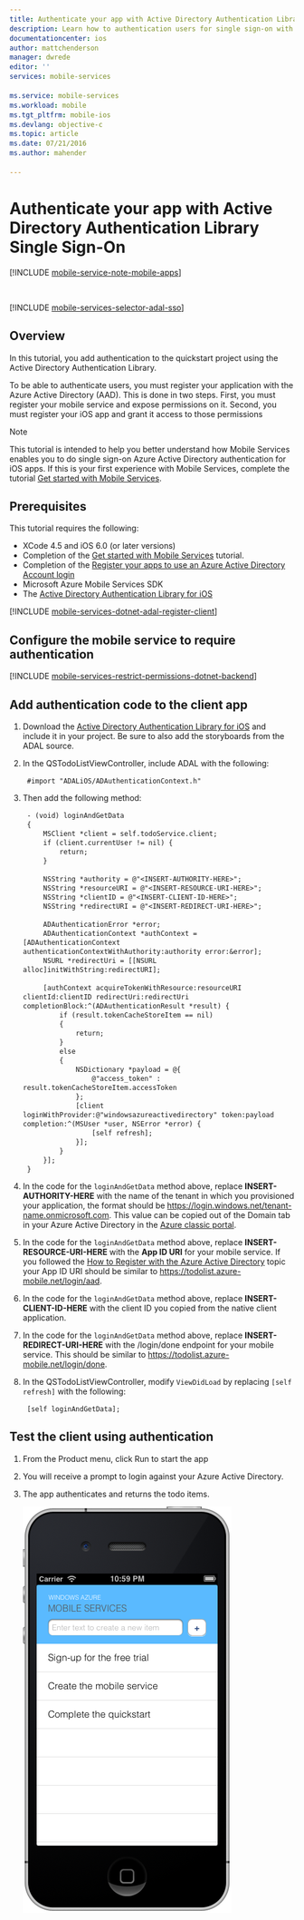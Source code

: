 ```yaml
---
title: Authenticate your app with Active Directory Authentication Library Single Sign-On (iOS) | Microsoft Azure
description: Learn how to authentication users for single sign-on with ADAL in your iOS application.
documentationcenter: ios
author: mattchenderson
manager: dwrede
editor: ''
services: mobile-services

ms.service: mobile-services
ms.workload: mobile
ms.tgt_pltfrm: mobile-ios
ms.devlang: objective-c
ms.topic: article
ms.date: 07/21/2016
ms.author: mahender

---
```

# Authenticate your app with Active Directory Authentication Library Single Sign-On
[!INCLUDE [mobile-service-note-mobile-apps](../../includes/mobile-services-note-mobile-apps.md)]

&nbsp;

[!INCLUDE [mobile-services-selector-adal-sso](../../includes/mobile-services-selector-adal-sso.md)]

## Overview
In this tutorial, you add authentication to the quickstart project using the Active Directory Authentication Library.

To be able to authenticate users, you must register your application with the Azure Active Directory (AAD). This is done in two steps. First, you must register your mobile service and expose permissions on it. Second, you must register your iOS app and grant it access to those permissions

> [!NOTE]
> This tutorial is intended to help you better understand how Mobile Services enables you to do single sign-on Azure Active Directory authentication for iOS apps. If this is your first experience with Mobile Services, complete the tutorial [Get started with Mobile Services].
> 
> 

## Prerequisites
This tutorial requires the following:

* XCode 4.5 and iOS 6.0 (or later versions)
* Completion of the [Get started with Mobile Services] tutorial.
* Completion of the [Register your apps to use an Azure Active Directory Account login]
* Microsoft Azure Mobile Services SDK
* The [Active Directory Authentication Library for iOS]

[!INCLUDE [mobile-services-dotnet-adal-register-client](../../includes/mobile-services-dotnet-adal-register-client.md)]

## Configure the mobile service to require authentication
[!INCLUDE [mobile-services-restrict-permissions-dotnet-backend](../../includes/mobile-services-restrict-permissions-dotnet-backend.md)]

## Add authentication code to the client app
1. Download the [Active Directory Authentication Library for iOS] and include it in your project. Be sure to also add the storyboards from the ADAL source.
2. In the QSTodoListViewController, include ADAL with the following:
   
        #import "ADALiOS/ADAuthenticationContext.h"
3. Then add the following method:
   
        - (void) loginAndGetData
        {
            MSClient *client = self.todoService.client;
            if (client.currentUser != nil) {
                return;
            }
   
            NSString *authority = @"<INSERT-AUTHORITY-HERE>";
            NSString *resourceURI = @"<INSERT-RESOURCE-URI-HERE>";
            NSString *clientID = @"<INSERT-CLIENT-ID-HERE>";
            NSString *redirectURI = @"<INSERT-REDIRECT-URI-HERE>";
   
            ADAuthenticationError *error;
            ADAuthenticationContext *authContext = [ADAuthenticationContext authenticationContextWithAuthority:authority error:&error];
            NSURL *redirectUri = [[NSURL alloc]initWithString:redirectURI];
   
            [authContext acquireTokenWithResource:resourceURI clientId:clientID redirectUri:redirectUri completionBlock:^(ADAuthenticationResult *result) {
                if (result.tokenCacheStoreItem == nil)
                {
                    return;
                }
                else
                {
                    NSDictionary *payload = @{
                        @"access_token" : result.tokenCacheStoreItem.accessToken
                    };
                    [client loginWithProvider:@"windowsazureactivedirectory" token:payload completion:^(MSUser *user, NSError *error) {
                        [self refresh];
                    }];
                }
            }];
        }
4. In the code for the `loginAndGetData` method above, replace **INSERT-AUTHORITY-HERE** with the name of the tenant in which you provisioned your application, the format should be https://login.windows.net/tenant-name.onmicrosoft.com. This value can be copied out of the Domain tab in your Azure Active Directory in the [Azure classic portal].
5. In the code for the `loginAndGetData` method above, replace **INSERT-RESOURCE-URI-HERE** with the **App ID URI** for your mobile service. If you followed the [How to Register with the Azure Active Directory] topic your App ID URI should be similar to https://todolist.azure-mobile.net/login/aad.
6. In the code for the `loginAndGetData` method above, replace **INSERT-CLIENT-ID-HERE** with the client ID you copied from the native client application.
7. In the code for the `loginAndGetData` method above, replace **INSERT-REDIRECT-URI-HERE** with the /login/done endpoint for your mobile service. This should be similar to https://todolist.azure-mobile.net/login/done.
8. In the QSTodoListViewController, modify `ViewDidLoad` by replacing `[self refresh]` with the following:
   
        [self loginAndGetData];

## Test the client using authentication
1. From the Product menu, click Run to start the app
2. You will receive a prompt to login against your Azure Active Directory.
3. The app authenticates and returns the todo items.
   
   ![](./media/mobile-services-dotnet-backend-ios-adal-sso-authentication/mobile-services-app-run.png)

<!-- URLs. -->
[Get started with Mobile Services]: mobile-services-dotnet-backend-ios-get-started.md
[Register your apps to use an Azure Active Directory Account login]:mobile-services-how-to-register-active-directory-authentication.md
[How to Register with the Azure Active Directory]: mobile-services-how-to-register-active-directory-authentication.md
[Azure classic portal]: https://manage.windowsazure.com/
[Active Directory Authentication Library for iOS]: https://github.com/MSOpenTech/azure-activedirectory-library-for-ios
